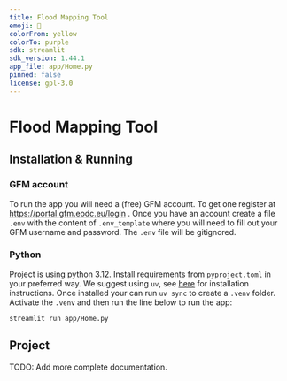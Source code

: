 ```yaml
---
title: Flood Mapping Tool
emoji: 👀
colorFrom: yellow
colorTo: purple
sdk: streamlit
sdk_version: 1.44.1
app_file: app/Home.py
pinned: false
license: gpl-3.0
---
```

# Flood Mapping Tool

## Installation & Running
### GFM account
To run the app you will need a (free) GFM account. To get one register at https://portal.gfm.eodc.eu/login . Once you have an account create a file `.env` with the content of `.env_template` where you will need to fill out your GFM username and password. The `.env` file will be gitignored.

### Python
Project is using python 3.12. Install requirements from `pyproject.toml` in your preferred way. We suggest using `uv`, see [here](https://docs.astral.sh/uv/getting-started/installation/) for installation instructions. Once installed your can run `uv sync` to create a `.venv` folder. Activate the `.venv` and then run the line below to run the app:

```
streamlit run app/Home.py
```

## Project
TODO: Add more complete documentation. 
